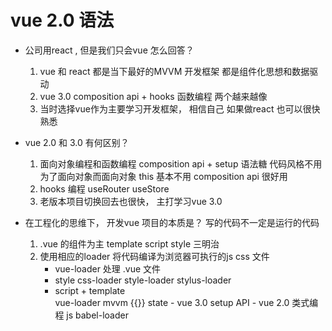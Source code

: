 # vue 2.0 语法

- 公司用react , 但是我们只会vue  怎么回答？
    1. vue 和 react 都是当下最好的MVVM 开发框架
        都是组件化思想和数据驱动
    2. vue 3.0 composition api + hooks 函数编程
        两个越来越像
    3. 当时选择vue作为主要学习开发框架， 相信自己
        如果做react 也可以很快熟悉

- vue 2.0 和 3.0 有何区别？
    1. 面向对象编程和函数编程
        composition api + setup 语法糖
        代码风格不用为了面向对象而面向对象  this 基本不用
        composition api 很好用
    2. hooks 编程 useRouter useStore 
    3. 老版本项目切换回去也很快， 主打学习vue 3.0 

- 在工程化的思维下， 开发vue 项目的本质是？
    写的代码不一定是运行的代码
    1. .vue 的组件为主
        template  script style 三明治
    2. 使用相应的loader 将代码编译为浏览器可执行的js css 文件
        - vue-loader 处理 .vue 文件
        - style  css-loader style-loader stylus-loader 
        - script + template  
            vue-loader mvvm  {{}}  state 
                - vue 3.0   setup API 
                - vue 2.0  类式编程
            js   babel-loader  
